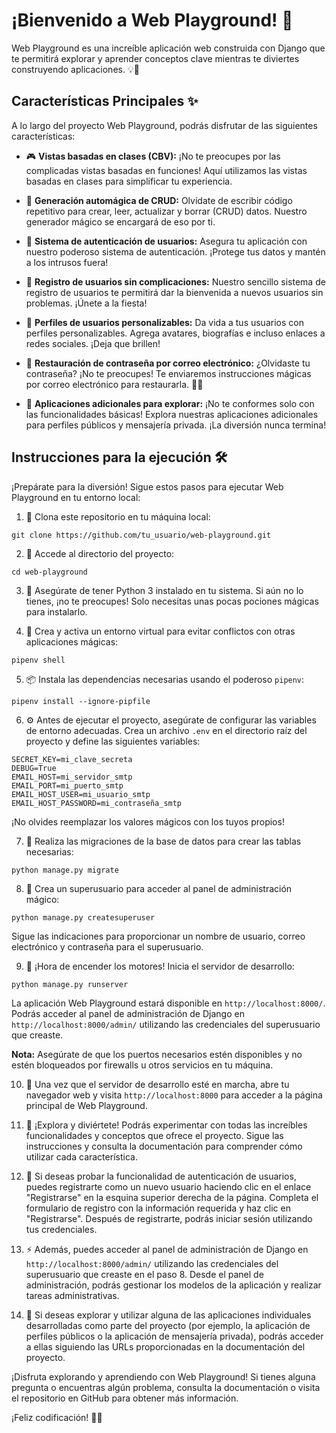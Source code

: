# ¡Bienvenido a Web Playground! 🚀

Web Playground es una increíble aplicación web construida con Django que te permitirá explorar y aprender conceptos clave mientras te diviertes construyendo aplicaciones. 💡🎉

## Características Principales ✨

A lo largo del proyecto Web Playground, podrás disfrutar de las siguientes características:

- 🎮 **Vistas basadas en clases (CBV):** ¡No te preocupes por las complicadas vistas basadas en funciones! Aquí utilizamos las vistas basadas en clases para simplificar tu experiencia.

- 📝 **Generación automágica de CRUD:** Olvídate de escribir código repetitivo para crear, leer, actualizar y borrar (CRUD) datos. Nuestro generador mágico se encargará de eso por ti.

- 🔐 **Sistema de autenticación de usuarios:** Asegura tu aplicación con nuestro poderoso sistema de autenticación. ¡Protege tus datos y mantén a los intrusos fuera!

- 🎉 **Registro de usuarios sin complicaciones:** Nuestro sencillo sistema de registro de usuarios te permitirá dar la bienvenida a nuevos usuarios sin problemas. ¡Únete a la fiesta!

- 🌟 **Perfiles de usuarios personalizables:** Da vida a tus usuarios con perfiles personalizables. Agrega avatares, biografías e incluso enlaces a redes sociales. ¡Deja que brillen!

- 📨 **Restauración de contraseña por correo electrónico:** ¿Olvidaste tu contraseña? ¡No te preocupes! Te enviaremos instrucciones mágicas por correo electrónico para restaurarla. 📧✨

- 🚀 **Aplicaciones adicionales para explorar:** ¡No te conformes solo con las funcionalidades básicas! Explora nuestras aplicaciones adicionales para perfiles públicos y mensajería privada. ¡La diversión nunca termina!

## Instrucciones para la ejecución 🛠️

¡Prepárate para la diversión! Sigue estos pasos para ejecutar Web Playground en tu entorno local:

1. 🔽 Clona este repositorio en tu máquina local:

```
git clone https://github.com/tu_usuario/web-playground.git
```

2. 🚀 Accede al directorio del proyecto:

```
cd web-playground
```

3. 🐍 Asegúrate de tener Python 3 instalado en tu sistema. Si aún no lo tienes, ¡no te preocupes! Solo necesitas unas pocas pociones mágicas para instalarlo.

4. 🌌 Crea y activa un entorno virtual para evitar conflictos con otras aplicaciones mágicas:

```
pipenv shell
```

5. 📦 Instala las dependencias necesarias usando el poderoso `pipenv`:

```
pipenv install --ignore-pipfile
```

6. ⚙️ Antes de ejecutar el proyecto, asegúrate de configurar las variables de entorno adecuadas. Crea un archivo `.env` en el directorio raíz del proyecto y define las siguientes variables:

```
SECRET_KEY=mi_clave_secreta
DEBUG=True
EMAIL_HOST=mi_servidor_smtp
EMAIL_PORT=mi_puerto_smtp
EMAIL_HOST_USER=mi_usuario_smtp
EMAIL_HOST_PASSWORD=mi_contraseña_smtp
```

¡No olvides reemplazar los valores mágicos con los tuyos propios!


7. 🧙 Realiza las migraciones de la base de datos para crear las tablas necesarias:

```
python manage.py migrate
```

8. 🌟 Crea un superusuario para acceder al panel de administración mágico:

```
python manage.py createsuperuser
```

Sigue las indicaciones para proporcionar un nombre de usuario, correo electrónico y contraseña para el superusuario.

9. 🚀 ¡Hora de encender los motores! Inicia el servidor de desarrollo:

```
python manage.py runserver
```

La aplicación Web Playground estará disponible en `http://localhost:8000/`. Podrás acceder al panel de administración de Django en `http://localhost:8000/admin/` utilizando las credenciales del superusuario que creaste.

**Nota:** Asegúrate de que los puertos necesarios estén disponibles y no estén bloqueados por firewalls u otros servicios en tu máquina.

10. 👀 Una vez que el servidor de desarrollo esté en marcha, abre tu navegador web y visita `http://localhost:8000` para acceder a la página principal de Web Playground.

11. 🎉 ¡Explora y diviértete! Podrás experimentar con todas las increíbles funcionalidades y conceptos que ofrece el proyecto. Sigue las instrucciones y consulta la documentación para comprender cómo utilizar cada característica.

12. 🤝 Si deseas probar la funcionalidad de autenticación de usuarios, puedes registrarte como un nuevo usuario haciendo clic en el enlace "Registrarse" en la esquina superior derecha de la página. Completa el formulario de registro con la información requerida y haz clic en "Registrarse". Después de registrarte, podrás iniciar sesión utilizando tus credenciales.

13. ⚡ Además, puedes acceder al panel de administración de Django en `http://localhost:8000/admin/` utilizando las credenciales del superusuario que creaste en el paso 8. Desde el panel de administración, podrás gestionar los modelos de la aplicación y realizar tareas administrativas.

14. 🌈 Si deseas explorar y utilizar alguna de las aplicaciones individuales desarrolladas como parte del proyecto (por ejemplo, la aplicación de perfiles públicos o la aplicación de mensajería privada), podrás acceder a ellas siguiendo las URLs proporcionadas en la documentación del proyecto.

¡Disfruta explorando y aprendiendo con Web Playground! Si tienes alguna pregunta o encuentras algún problema, consulta la documentación o visita el repositorio en GitHub para obtener más información.

¡Feliz codificación! 🎉🚀